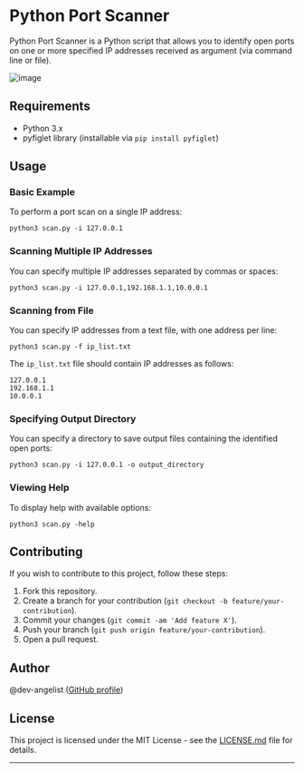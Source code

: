 # Python Port Scanner

Python Port Scanner is a Python script that allows you to identify open ports on one or more specified IP addresses received as argument (via command line or file).

![image](https://github.com/dev-angelist/Python-Port-Scanner/assets/105108242/80faeb3e-5625-4e0f-9360-51c58ee9ecc0)

## Requirements

- Python 3.x
- pyfiglet library (installable via `pip install pyfiglet`)

## Usage

### Basic Example

To perform a port scan on a single IP address:

```
python3 scan.py -i 127.0.0.1
```

### Scanning Multiple IP Addresses

You can specify multiple IP addresses separated by commas or spaces:

```
python3 scan.py -i 127.0.0.1,192.168.1.1,10.0.0.1
```

### Scanning from File

You can specify IP addresses from a text file, with one address per line:

```
python3 scan.py -f ip_list.txt
```

The `ip_list.txt` file should contain IP addresses as follows:

```
127.0.0.1
192.168.1.1
10.0.0.1
```

### Specifying Output Directory

You can specify a directory to save output files containing the identified open ports:

```
python3 scan.py -i 127.0.0.1 -o output_directory
```

### Viewing Help

To display help with available options:

```
python3 scan.py -help
```

## Contributing

If you wish to contribute to this project, follow these steps:

1. Fork this repository.
2. Create a branch for your contribution (`git checkout -b feature/your-contribution`).
3. Commit your changes (`git commit -am 'Add feature X'`).
4. Push your branch (`git push origin feature/your-contribution`).
5. Open a pull request.

## Author

@dev-angelist ([GitHub profile](https://github.com/dev-angelist)) 

## License

This project is licensed under the MIT License - see the [LICENSE.md](LICENSE.md) file for details.

--- 
